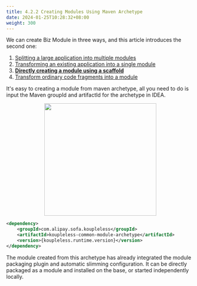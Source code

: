 ```yaml
---
title: 4.2.2 Creating Modules Using Maven Archetype
date: 2024-01-25T10:28:32+08:00
weight: 300
---
```


We can create Biz Module in three ways, and this article introduces the second one:

1. [Splitting a large application into multiple modules](/docs/contribution-guidelines/split-module-tool/split-module-tool-intro/)
2. [Transforming an existing application into a single module](/docs/tutorials/module-create/springboot-and-sofaboot/)
3. **[Directly creating a module using a scaffold](/docs/tutorials/module-create/init-by-archetype/)**
4. [Transform ordinary code fragments into a module](/docs/tutorials/module-create/main-biz/)

It's easy to creating a module from maven archetype, all you need to do is input the Maven groupId and artifactId for the archetype in IDEA.

<div style="text-align: center;">
    <img align="center" width="300px" src="/docs/tutorials/imgs/created-by-archetype.png" />
</div>

```xml
<dependency>
    <groupId>com.alipay.sofa.koupleless</groupId>
    <artifactId>koupleless-common-module-archetype</artifactId>
    <version>{koupleless.runtime.version}</version>
</dependency>
```

The module created from this archetype has already integrated the module packaging plugin and automatic slimming configuration. It can be directly packaged as a module and installed on the base, or started independently locally.
